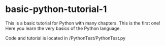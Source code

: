 # basic-python-tutorial-1

This is a basic tutorial for Python with many chapters. This is the first one!
Here you learn the very basics of the Python language.

Code and tutorial is located in /PythonTest/PythonTest.py 
